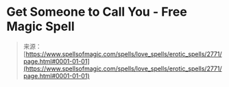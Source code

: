 <!--yml
category: 未分类
date: 2024-06-12 18:36:30
-->

# Get Someone to Call You - Free Magic Spell

> 来源：[https://www.spellsofmagic.com/spells/love_spells/erotic_spells/2771/page.html#0001-01-01](https://www.spellsofmagic.com/spells/love_spells/erotic_spells/2771/page.html#0001-01-01)